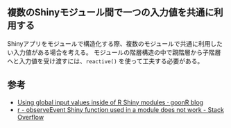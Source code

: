 複数のShinyモジュール間で一つの入力値を共通に利用する
------

Shinyアプリをモジュールで構造化する際、複数のモジュールで共通に利用したい入力値がある場合を考える。
モジュールの階層構造の中で親階層から子階層へと入力値を受け渡すには、`reactive()` を使って工夫する必要がある。

## 参考

* [Using global input values inside of R Shiny modules · goonR blog](https://tbradley1013.github.io/2018/07/20/r-shiny-modules--using-global-inputs/)
* [r - observeEvent Shiny function used in a module does not work - Stack Overflow](https://stackoverflow.com/questions/45169876/observeevent-shiny-function-used-in-a-module-does-not-work)
